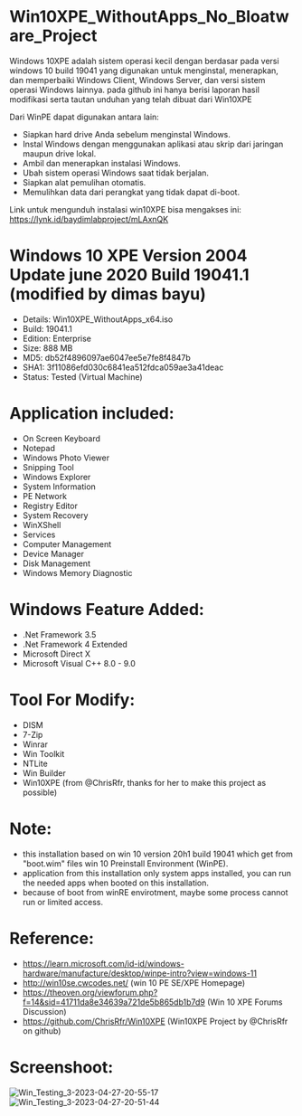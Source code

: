 # Win10XPE_WithoutApps_No_Bloatware_Project
Windows 10XPE adalah sistem operasi kecil dengan berdasar pada versi windows 10 build 19041 yang digunakan untuk menginstal, menerapkan, dan memperbaiki Windows Client, Windows Server, dan versi sistem operasi Windows lainnya. pada github ini hanya berisi laporan hasil modifikasi serta tautan unduhan yang telah dibuat dari Win10XPE

Dari WinPE dapat digunakan antara lain:
- Siapkan hard drive Anda sebelum menginstal Windows.
- Instal Windows dengan menggunakan aplikasi atau skrip dari jaringan maupun drive lokal.
- Ambil dan menerapkan instalasi Windows.
- Ubah sistem operasi Windows saat tidak berjalan.
- Siapkan alat pemulihan otomatis.
- Memulihkan data dari perangkat yang tidak dapat di-boot.

Link untuk mengunduh instalasi win10XPE bisa mengakses ini: https://lynk.id/baydimlabproject/mLAxnQK

# Windows 10 XPE Version 2004 Update june 2020 Build 19041.1 (modified by dimas bayu)
- Details: Win10XPE_WithoutApps_x64.iso
- Build: 19041.1
- Edition: Enterprise
- Size: 888 MB
- MD5: db52f4896097ae6047ee5e7fe8f4847b
- SHA1: 3f11086efd030c6841ea512fdca059ae3a41deac
- Status: Tested (Virtual Machine)

# Application included:
- On Screen Keyboard
- Notepad
- Windows Photo Viewer
- Snipping Tool
- Windows Explorer
- System Information
- PE Network
- Registry Editor
- System Recovery
- WinXShell
- Services
- Computer Management
- Device Manager
- Disk Management
- Windows Memory Diagnostic

# Windows Feature Added:
- .Net Framework 3.5
- .Net Framework 4 Extended
- Microsoft Direct X
- Microsoft Visual C++ 8.0 - 9.0

# Tool For Modify:
- DISM
- 7-Zip
- Winrar
- Win Toolkit
- NTLite
- Win Builder
- Win10XPE (from @ChrisRfr, thanks for her to make this project as possible)

# Note:
- this installation based on win 10 version 20h1 build 19041 which get from "boot.wim" files win 10 Preinstall Environment (WinPE).
- application from this installation only system apps installed, you can run the needed apps when booted on this installation.
- because of boot from winRE envirotment, maybe some process cannot run or limited access.

# Reference:
- https://learn.microsoft.com/id-id/windows-hardware/manufacture/desktop/winpe-intro?view=windows-11
- http://win10se.cwcodes.net/ (win 10 PE SE/XPE Homepage)
- https://theoven.org/viewforum.php?f=14&sid=41711da8e34639a721de5b865db1b7d9 (Win 10 XPE Forums Discussion)
- https://github.com/ChrisRfr/Win10XPE (Win10XPE Project by @ChrisRfr on github)

# Screenshoot:
![Win_Testing_3-2023-04-27-20-55-17](https://user-images.githubusercontent.com/48012187/235278926-682fd65c-6f27-4d07-8ae4-83c0ad0729ee.png)
![Win_Testing_3-2023-04-27-20-51-44](https://user-images.githubusercontent.com/48012187/235278928-a114bd97-0dcc-436b-a9ed-59fe6612e3e5.png)

